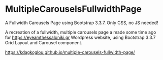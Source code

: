 # MultipleCarouselsFullwidthPage

A Fullwidth Carousels Page using Bootstrap 3.3.7. Only CSS, no JS needed!

A recreation of a fullwidth, multiple carousels page a made some time ago for https://eyeamthessaloniki.gr Wordpress website, using Bootstrap 3.3.7 Grid Layout and Carousel component.

https://kdagkoglou.github.io/multiple-carousels-fullwidth-page/
